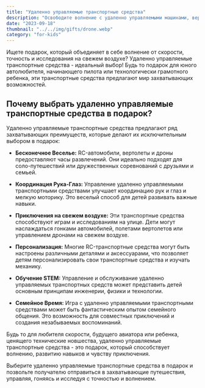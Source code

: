 ```yaml
---
title: "Удаленно управляемые транспортные средства"
description: "Освободите волнение с удаленно управляемыми машинами, вертолетами и дронами"
date: "2023-09-18"
thumbnail: "../../img/gifts/drone.webp"
category: "for-kids"
---
```

Ищете подарок, который объединяет в себе волнение от скорости, точность и исследования на свежем воздухе? Удаленно управляемые транспортные средства - идеальный выбор! Будь то подарок для юного автолюбителя, начинающего пилота или технологически грамотного ребенка, эти транспортные средства предлагают мир захватывающих возможностей.

## Почему выбрать удаленно управляемые транспортные средства в подарок?

Удаленно управляемые транспортные средства предлагают ряд захватывающих преимуществ, которые делают их исключительным выбором в подарок:

- **Бесконечное Веселье:** RC-автомобили, вертолеты и дроны предоставляют часы развлечений. Они идеально подходят для соло-путешествий или дружественных соревнований с друзьями и семьей.

- **Координация Рука-Глаз:** Управление удаленно управляемыми транспортными средствами улучшает координацию рук и глаз и мелкую моторику. Это веселый способ для детей развивать важные навыки.

- **Приключения на свежем воздухе:** Эти транспортные средства способствуют играм и исследованиям на улице. Дети могут наслаждаться гонками автомобилей, полетами вертолетов или управлением дронами на свежем воздухе.

- **Персонализация:** Многие RC-транспортные средства могут быть настроены различными деталями и аксессуарами, что позволяет детям персонализировать свои транспортные средства и изучать механику.

- **Обучение STEM:** Управление и обслуживание удаленно управляемых транспортных средств может представить детей основным принципам инженерии, физики и технологии.

- **Семейное Время:** Игра с удаленно управляемыми транспортными средствами может быть фантастическим опытом семейного общения. Это возможность для совместных приключений и создания незабываемых воспоминаний.

Будь то для любителя скорости, будущего авиатора или ребенка, ценящего технические новшества, удаленно управляемые транспортные средства - это подарок, который способствует волнению, развитию навыков и чувству приключения.

Выберите удаленно управляемые транспортные средства в подарок и позвольте получателю отправиться в захватывающие путешествия, управляя, гоняясь и исследуя с точностью и волнением.

